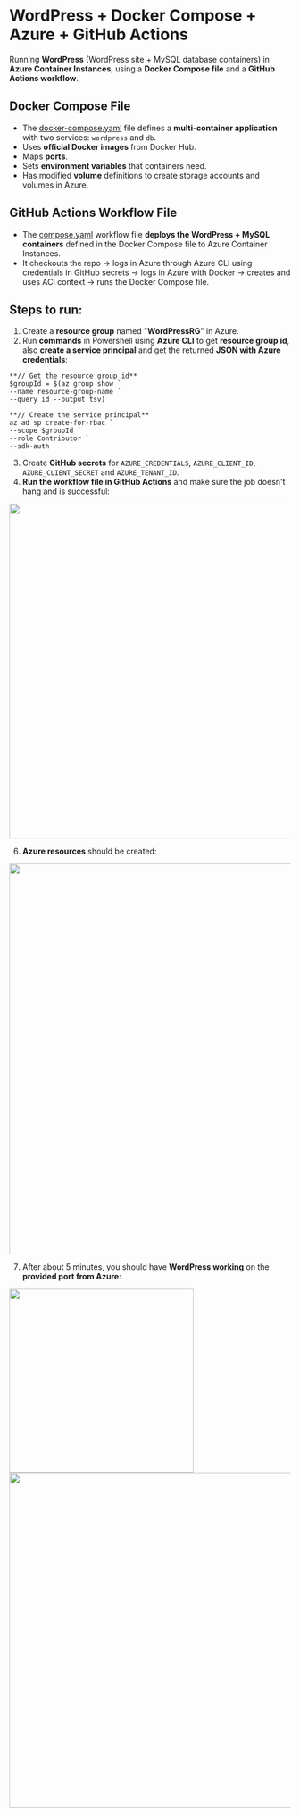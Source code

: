 # WordPress + Docker Compose + Azure + GitHub Actions
Running **WordPress** (WordPress site + MySQL database containers) in **Azure Container Instances**, using a **Docker Compose file** and a **GitHub Actions workflow**.

## Docker Compose File
  - The [docker-compose.yaml](https://github.com/evandonova/WordPress-Azure-GitHub-Actions/blob/main/docker-compose.yaml) file defines a **multi-container application** with two services: ```wordpress``` and ```db```.
  - Uses **official Docker images** from Docker Hub.
  - Maps **ports**.
  - Sets **environment variables** that containers need.
  - Has modified **volume** definitions to create storage accounts and volumes in Azure.

## GitHub Actions Workflow File
  - The [compose.yaml](https://github.com/evandonova/WordPress-Azure-GitHub-Actions/blob/main/.github/workflows/compose.yml) workflow file **deploys the WordPress + MySQL containers** defined in the Docker Compose file to Azure Container Instances.
  - It checkouts the repo -> logs in Azure through Azure CLI using credentials in GitHub secrets -> logs in Azure with Docker -> creates and uses ACI context -> runs the Docker Compose file.

## Steps to run:
  1) Create a **resource group** named "**WordPressRG**" in Azure.
  2) Run **commands** in Powershell using **Azure CLI** to get **resource group id**, also **create a service principal** and get the returned **JSON with Azure credentials**:

  ```
  **// Get the resource group id**
  $groupId = $(az group show `
  --name resource-group-name `
  --query id --output tsv)
  ```

  ```
  **// Create the service principal**
  az ad sp create-for-rbac `
  --scope $groupId `
  --role Contributor `
  --sdk-auth
  ```

  3) Create **GitHub secrets** for ```AZURE_CREDENTIALS```, ```AZURE_CLIENT_ID```, ```AZURE_CLIENT_SECRET``` and ```AZURE_TENANT_ID```.
  5) **Run the workflow file in GitHub Actions** and make sure the job doesn't hang and is successful:

<kbd><img src="https://github.com/evandonova/WordPress-Azure-GitHub-Actions/assets/69080997/d6847d29-af3f-4bf6-9b96-0a9bd8e9b77c" width="600"></kbd>

  6) **Azure resources** should be created:

<kbd><img src="https://github.com/evandonova/WordPress-Azure-GitHub-Actions/assets/69080997/74c9c104-de8b-4cb1-ad7a-f35064d19d0a" width="700"></kbd>

  7) After about 5 minutes, you should have **WordPress working** on the **provided port from Azure**:

<kbd><img src="https://github.com/evandonova/WordPress-Azure-GitHub-Actions/assets/69080997/3caeb42f-fcb7-415f-8c26-987fb98ab8da" width="330"></kbd>
<kbd><img src="https://github.com/evandonova/WordPress-Azure-GitHub-Actions/assets/69080997/7b755c3b-ae9f-4b7e-9877-e8ea6f1c68c5" width="600"></kbd>

